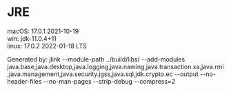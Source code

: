 # JRE

macOS: 17.0.1 2021-10-19  
win: jdk-11.0.4+11  
linux: 17.0.2 2022-01-18 LTS  

Generated by:
jlink  --module-path ../build/libs/ --add-modules java.base,java.desktop,java.logging,java.naming,java.transaction.xa,java.rmi,java.management,java.security.jgss,java.sql,jdk.crypto.ec --output <out-dir> --no-header-files  --no-man-pages  --strip-debug  --compress=2

